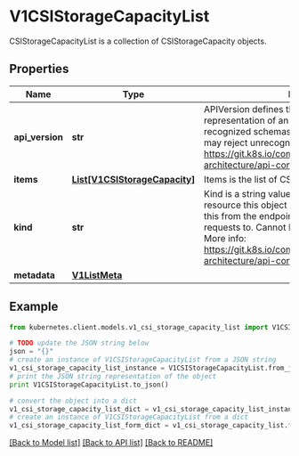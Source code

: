 # V1CSIStorageCapacityList

CSIStorageCapacityList is a collection of CSIStorageCapacity objects.

## Properties
Name | Type | Description | Notes
------------ | ------------- | ------------- | -------------
**api_version** | **str** | APIVersion defines the versioned schema of this representation of an object. Servers should convert recognized schemas to the latest internal value, and may reject unrecognized values. More info: https://git.k8s.io/community/contributors/devel/sig-architecture/api-conventions.md#resources | [optional] 
**items** | [**List[V1CSIStorageCapacity]**](V1CSIStorageCapacity.md) | Items is the list of CSIStorageCapacity objects. | 
**kind** | **str** | Kind is a string value representing the REST resource this object represents. Servers may infer this from the endpoint the kubernetes.client submits requests to. Cannot be updated. In CamelCase. More info: https://git.k8s.io/community/contributors/devel/sig-architecture/api-conventions.md#types-kinds | [optional] 
**metadata** | [**V1ListMeta**](V1ListMeta.md) |  | [optional] 

## Example

```python
from kubernetes.client.models.v1_csi_storage_capacity_list import V1CSIStorageCapacityList

# TODO update the JSON string below
json = "{}"
# create an instance of V1CSIStorageCapacityList from a JSON string
v1_csi_storage_capacity_list_instance = V1CSIStorageCapacityList.from_json(json)
# print the JSON string representation of the object
print V1CSIStorageCapacityList.to_json()

# convert the object into a dict
v1_csi_storage_capacity_list_dict = v1_csi_storage_capacity_list_instance.to_dict()
# create an instance of V1CSIStorageCapacityList from a dict
v1_csi_storage_capacity_list_form_dict = v1_csi_storage_capacity_list.from_dict(v1_csi_storage_capacity_list_dict)
```
[[Back to Model list]](../README.md#documentation-for-models) [[Back to API list]](../README.md#documentation-for-api-endpoints) [[Back to README]](../README.md)


